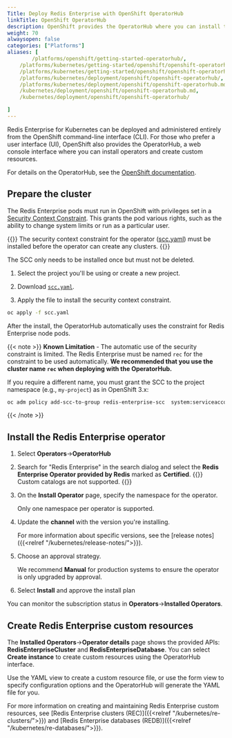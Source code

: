 ```yaml
---
Title: Deploy Redis Enterprise with OpenShift OperatorHub
linkTitle: OpenShift OperatorHub
description: OpenShift provides the OperatorHub where you can install the Redis Enterprise operator from the administrator user interface.
weight: 70
alwaysopen: false
categories: ["Platforms"]
aliases: [
        /platforms/openshift/getting-started-operatorhub/,
    /platforms/kubernetes/getting-started/openshift/openshift-operatorhub/,
    /platforms/kubernetes/getting-started/openshift/openshift-operatorhub.md,
    /platforms/kubernetes/deployment/openshift/openshift-operatorhub/,
    /platforms/kubernetes/deployment/openshift/openshift-operatorhub.md,
    /kubernetes/deployment/openshift/openshift-operatorhub.md,
    /kubernetes/deployment/openshift/openshift-operatorhub/

]
---
```


Redis Enterprise for Kubernetes can be deployed and administered entirely from the OpenShift command-line interface (CLI). For those who prefer a user interface (UI), OpenShift also provides the OperatorHub, a web console interface where you can install operators and create custom resources.

For details on the OperatorHub, see the [OpenShift documentation](https://docs.openshift.com/container-platform/4.11/operators/index.html).

## Prepare the cluster

The Redis Enterprise pods must run in OpenShift with privileges set in a [Security Context Constraint](https://docs.openshift.com/container-platform/4.4/authentication/managing-security-context-constraints.html#security-context-constraints-about_configuring-internal-oauth). This grants the pod various rights, such as the ability to change system limits or run as a particular user.

{{<warning>}}
The security context constraint for the operator
([scc.yaml](https://github.com/RedisLabs/redis-enterprise-k8s-docs/blob/master/openshift/scc.yaml)) must be installed before the operator can create any clusters.
{{</warning>}}

The SCC only needs to be installed once but must not be deleted.

1. Select the project you'll be using or create a new project.

1. Download [`scc.yaml`](https://github.com/RedisLabs/redis-enterprise-k8s-docs/blob/master/openshift/scc.yaml).

1. Apply the file to install the security context constraint.

  ```sh
  oc apply -f scc.yaml
  ```

After the install, the OperatorHub automatically uses the constraint for Redis Enterprise node pods.

{{< note >}}
**Known Limitation** - The automatic use of the security constraint is limited. The
Redis Enterprise must be named `rec` for the constraint to be used automatically.  **We recommended that you use the cluster name `rec` when deploying with
the OperatorHub.**

If you require a different name, you must grant the SCC to the project
namespace (e.g., `my-project`) as in OpenShift 3.x:

```sh
oc adm policy add-scc-to-group redis-enterprise-scc  system:serviceaccounts:my-project
```
{{< /note >}}

## Install the Redis Enterprise operator

1. Select **Operators**->**OperatorHub**

1. Search for "Redis Enterprise" in the search dialog and select the **Redis Enterprise Operator provided by Redis** marked as **Certified**.
  {{<note>}}
  Custom catalogs are not supported.
  {{</note>}}

1. On the **Install Operator** page, specify the namespace for the operator.

    Only one namespace per operator is supported.

1. Update the **channel** with the version you're installing.

    For more information about specific versions, see the [release notes]({{<relref "/kubernetes/release-notes/">}}).

1. Choose an approval strategy.

    We recommend **Manual** for production systems to ensure the operator is only upgraded by approval.

1. Select **Install** and approve the install plan

You can monitor the subscription status in **Operators**->**Installed Operators**.

## Create Redis Enterprise custom resources

The **Installed Operators**->**Operator details** page shows the provided APIs: **RedisEnterpriseCluster** and **RedisEnterpriseDatabase**. You can select **Create instance** to create custom resources using the OperatorHub interface.

Use the YAML view to create a custom resource file, or use the form view to specify configuration options and the OperatorHub will generate the YAML file for you.

For more information on creating and maintaining Redis Enterprise custom resources, see [Redis Enterprise clusters (REC)]({{<relref "/kubernetes/re-clusters/">}}) and [Redis Enterprise databases (REDB)]({{<relref "/kubernetes/re-databases/">}}).
